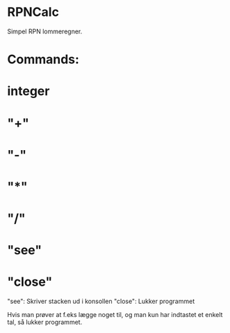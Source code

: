 # RPNCalc

Simpel RPN lommeregner.
# Commands:
# integer
# "+" 
# "-" 
# "*" 
# "/"
# "see"
# "close"

"see": Skriver stacken ud i konsollen
"close": Lukker programmet

Hvis man prøver at f.eks lægge noget til, og man kun har indtastet et enkelt tal, så lukker programmet.
